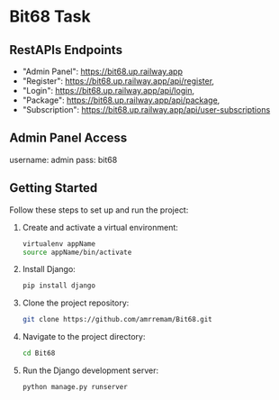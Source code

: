 # Bit68 Task

## RestAPIs Endpoints

   - "Admin Panel": https://bit68.up.railway.app
   - "Register": https://bit68.up.railway.app/api/register,
   - "Login": https://bit68.up.railway.app/api/login,
   - "Package": https://bit68.up.railway.app/api/package,
   - "Subscription": https://bit68.up.railway.app/api/user-subscriptions


## Admin Panel Access
   username: admin
   pass: bit68


## Getting Started

Follow these steps to set up and run the project:

1. Create and activate a virtual environment:

   ```bash
   virtualenv appName
   source appName/bin/activate

2. Install Django:

   ```bash
   pip install django

3. Clone the project repository:

   ```bash
   git clone https://github.com/amrremam/Bit68.git

4. Navigate to the project directory:

   ```bash
   cd Bit68

5. Run the Django development server:

   ```bash
   python manage.py runserver

